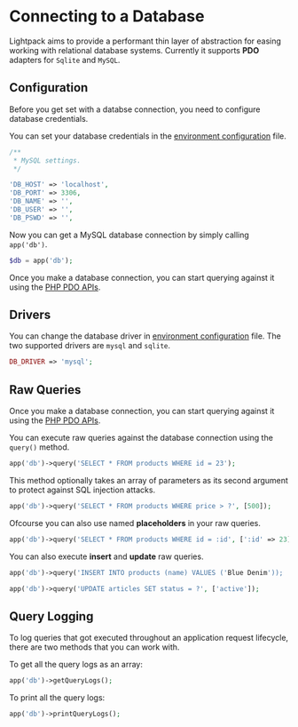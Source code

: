 # Connecting to a Database

Lightpack aims to provide a performant thin layer of abstraction for easing working with relational database systems. Currently it supports **PDO** adapters for
<code>Sqlite</code> and <code>MySQL</code>.

## Configuration

Before you get set with a databse connection, you need to configure database credentials. 

You can set your database credentials in the [environment configuration](/environments) file.

```php
/**
 * MySQL settings.
 */

'DB_HOST' => 'localhost',
'DB_PORT' => 3306,
'DB_NAME' => '',
'DB_USER' => '',
'DB_PSWD' => '',
``` 

Now you can get a MySQL database connection by simply calling `app('db')`.

```php
$db = app('db');
```

<p class="tip">Once you make a database connection, you can start querying against it using the <a href="https://www.php.net/manual/en/book.pdo.php" target="_blank">PHP PDO APIs</a>.
</p>

## Drivers

You can change the database driver in [environment configuration](/environments) file. The two supported drivers are `mysql` and `sqlite`.

```php
DB_DRIVER => 'mysql';
```

## Raw Queries

<p class="tip">Once you make a database connection, you can start querying against it using the <a href="https://www.php.net/manual/en/book.pdo.php" target="_blank">PHP PDO APIs</a>.
</p>

You can execute raw queries against the database connection using the <code>query()</code>
method.

```php
app('db')->query('SELECT * FROM products WHERE id = 23');
```

This method optionally takes an array of parameters as its second argument to protect against SQL injection attacks.

```php
app('db')->query('SELECT * FROM products WHERE price > ?', [500]);
```

Ofcourse you can also use named **placeholders** in your raw queries.

```php
app('db')->query('SELECT * FROM products WHERE id = :id', [':id' => 23]);
```

You can also execute **insert** and **update** raw queries.

```php
app('db')->query('INSERT INTO products (name) VALUES ('Blue Denim'));
```

```php
app('db')->query('UPDATE articles SET status = ?', ['active']);
```

## Query Logging

To log queries that got executed throughout an application request lifecycle, there are two methods that you can work with.

To get all the query logs as an array:

```php
app('db')->getQueryLogs();
```

To print all the query logs:

```php
app('db')->printQueryLogs();
```
